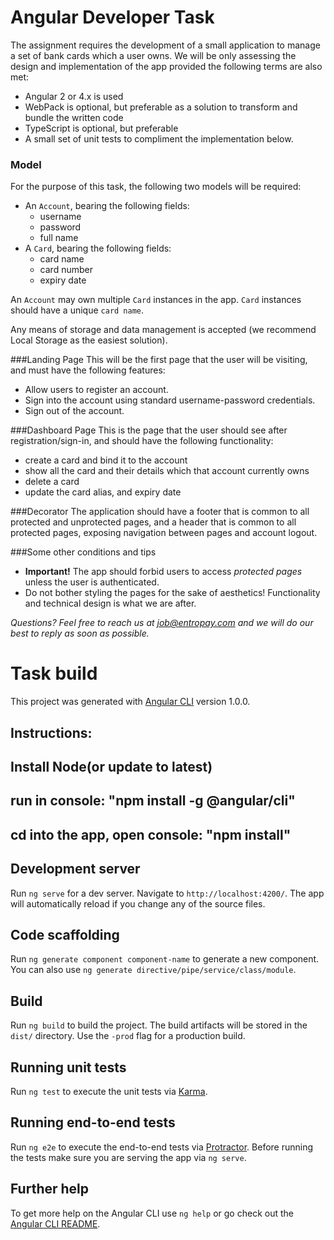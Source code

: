 # Angular Developer Task

The assignment requires the development of a small application to manage a set of bank cards which a user owns. We will be only assessing the design and implementation of the app provided the following terms are also met:
- Angular 2 or 4.x is used
- WebPack is optional, but preferable as a solution to transform and bundle the written code
- TypeScript is optional, but preferable
- A small set of unit tests to compliment the implementation below.

### Model
For the purpose of this task, the following two models will be required:
- An `Account`, bearing the following fields:
  - username
  - password
  - full name
- A `Card`, bearing the following fields:
  - card name
  - card number
  - expiry date
  
An `Account` may own multiple `Card` instances in the app. `Card` instances should have a unique `card name`.

Any means of storage and data management is accepted (we recommend Local Storage as the easiest solution).

###Landing Page
This will be the first page that the user will be visiting, and must have the following features:
- Allow users to register an account.
- Sign into the account using standard username-password credentials.
- Sign out of the account.

###Dashboard Page
This is the page that the user should see after registration/sign-in, and should have the following functionality:
- create a card and bind it to the account
- show all the card and their details which that account currently owns
- delete a card
- update the card alias, and expiry date

###Decorator
The application should have a footer that is common to all protected and unprotected pages, and a header that is common to all protected pages, exposing navigation between pages and account logout.

###Some other conditions and tips
- **Important!** The app should forbid users to access _protected pages_ unless the user is authenticated. 
- Do not bother styling the pages for the sake of aesthetics! Functionality and technical design is what we are after.

_Questions? Feel free to reach us at job@entropay.com and we will do our best to reply as soon as possible._

# Task build

This project was generated with [Angular CLI](https://github.com/angular/angular-cli) version 1.0.0.

## Instructions:

## Install Node(or update to latest)

## run in console: "npm install -g @angular/cli" 

## cd into the app, open console: "npm install"

## Development server

Run `ng serve` for a dev server. Navigate to `http://localhost:4200/`. The app will automatically reload if you change any of the source files.

## Code scaffolding

Run `ng generate component component-name` to generate a new component. You can also use `ng generate directive/pipe/service/class/module`.

## Build

Run `ng build` to build the project. The build artifacts will be stored in the `dist/` directory. Use the `-prod` flag for a production build.

## Running unit tests

Run `ng test` to execute the unit tests via [Karma](https://karma-runner.github.io).

## Running end-to-end tests

Run `ng e2e` to execute the end-to-end tests via [Protractor](http://www.protractortest.org/).
Before running the tests make sure you are serving the app via `ng serve`.

## Further help

To get more help on the Angular CLI use `ng help` or go check out the [Angular CLI README](https://github.com/angular/angular-cli/blob/master/README.md).
